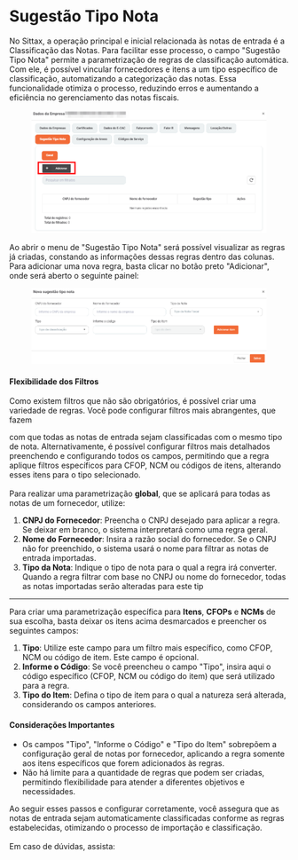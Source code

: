 # Sugestão Tipo Nota

No Sittax, a operação principal e inicial relacionada às notas de entrada é a Classificação das Notas. Para facilitar esse processo, o campo "Sugestão Tipo Nota" permite a parametrização de regras de classificação automática. Com ele, é possível vincular fornecedores e itens a um tipo específico de classificação, automatizando a categorização das notas. Essa funcionalidade otimiza o processo, reduzindo erros e aumentando a eficiência no gerenciamento das notas fiscais.

<figure><img src="../../../.gitbook/assets/image (78).png" alt=""><figcaption></figcaption></figure>

Ao abrir o menu de "Sugestão Tipo Nota" será possível visualizar as regras já criadas, constando as informações dessas regras dentro das colunas. Para adicionar uma nova regra, basta clicar no botão preto "Adicionar", onde será aberto o seguinte painel:

<figure><img src="../../../.gitbook/assets/image (79).png" alt=""><figcaption></figcaption></figure>

#### Flexibilidade dos Filtros

Como existem filtros que não são obrigatórios, é possível criar uma variedade de regras. Você pode configurar filtros mais abrangentes, que fazem&#x20;

com que todas as notas de entrada sejam classificadas com o mesmo tipo de nota. Alternativamente, é possível configurar filtros mais detalhados preenchendo e configurando todos os campos, permitindo que a regra aplique filtros específicos para CFOP, NCM ou códigos de itens, alterando esses itens para o tipo selecionado.\
\
Para realizar uma parametrização **global**, que se aplicará para todas as notas de um fornecedor, utilize:

1. **CNPJ do Fornecedor**: Preencha o CNPJ desejado para aplicar a regra. Se deixar em branco, o sistema interpretará como uma regra geral.
2. **Nome do Fornecedor**: Insira a razão social do fornecedor. Se o CNPJ não for preenchido, o sistema usará o nome para filtrar as notas de entrada importadas.
3. **Tipo da Nota**: Indique o tipo de nota para o qual a regra irá converter. Quando a regra filtrar com base no CNPJ ou nome do fornecedor, todas as notas importadas serão alteradas para este tip

***

Para criar uma parametrização específica para **Itens**, **CFOPs** e **NCMs** de sua escolha, basta deixar os itens acima desmarcados e preencher os seguintes campos:

1. **Tipo**: Utilize este campo para um filtro mais específico, como CFOP, NCM ou código de item. Este campo é opcional.
2. **Informe o Código**: Se você preencheu o campo "Tipo", insira aqui o código específico (CFOP, NCM ou código do item) que será utilizado para a regra.
3. **Tipo do Item**: Defina o tipo de item para o qual a natureza será alterada, considerando os campos anteriores.

#### Considerações Importantes

* Os campos "Tipo", "Informe o Código" e "Tipo do Item" sobrepõem a configuração geral de notas por fornecedor, aplicando a regra somente aos itens específicos que forem adicionados às regras.
* Não há limite para a quantidade de regras que podem ser criadas, permitindo flexibilidade para atender a diferentes objetivos e necessidades.

Ao seguir esses passos e configurar corretamente, você assegura que as notas de entrada sejam automaticamente classificadas conforme as regras estabelecidas, otimizando o processo de importação e classificação.\
\
Em caso de dúvidas, assista:

